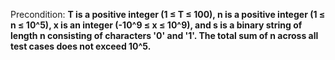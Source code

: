 Precondition: **T is a positive integer (1 ≤ T ≤ 100), n is a positive integer (1 ≤ n ≤ 10^5), x is an integer (-10^9 ≤ x ≤ 10^9), and s is a binary string of length n consisting of characters '0' and '1'. The total sum of n across all test cases does not exceed 10^5.**